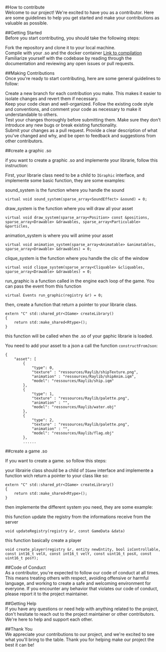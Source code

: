 #How to contribute  
Welcome to our project! We're excited to have you as a contributor. Here are some guidelines to help you get started and make your contributions as valuable as possible.

##Getting Started  
Before you start contributing, you should take the following steps:

Fork the repository and clone it to your local machine.  
Compile with your .so and the docker container [Link to compilation](../)  
Familiarize yourself with the codebase by reading through the documentation and reviewing any open issues or pull requests.  

##Making Contributions  
Once you're ready to start contributing, here are some general guidelines to follow:

Create a new branch for each contribution you make. This makes it easier to isolate changes and revert them if necessary.  
Keep your code clean and well-organized. Follow the existing code style and conventions, and comment your code as necessary to make it understandable to others.  
Test your changes thoroughly before submitting them. Make sure they don't introduce any new bugs or break existing functionality.  
Submit your changes as a pull request. Provide a clear description of what you've changed and why, and be open to feedback and suggestions from other contributors.  

##create a graphic .so

if you want to create a graphic .so and implemente your librarie, follow this instruction:  

First, your librarie class need to be a child to ```IGraphic``` interface, and implemente some basic function, they are some examples:

sound_system is the function where you handle the sound
```
virtual void sound_system(sparse_array<SoundEffect> &sound) = 0;
```

draw_system is the function where you will draw all your asset
```
virtual void draw_system(sparse_array<Position> const &positions, sparse_array<Drawable> &drawables, sparse_array<Particulable> &particles, 
```

animation_system is where you will anime your asset  
```
virtual void animation_system(sparse_array<Animatable> &animatables, sparse_array<Drawable> &drawables) = 0;
```

clique_system is the function where you handle the clic of the window
```
virtual void clique_system(sparse_array<Cliquable> &cliquables, sparse_array<Drawable> &drawables) = 0;
```

run_graphic is a function called in the engine each loop of the game. You can pass the event from this function
```
virtual Events run_graphic(registry &r) = 0;
```

then, create a function that return a pointer to your librarie class. 
```
extern "C" std::shared_ptr<IGame> createLibrary()
{
    return std::make_shared<Rtype>();
}
```
this function will be called when the .so of your gaphic librarie is loaded.

You need to add your asset to a json a call the function ```constructFromJson```:
```
{
    "asset": [
        {
            "type": 0,
            "texture" : "ressources/Raylib/shipTexture.png",
            "animation" : "ressources/Raylib/shipAnim.iqm",
            "model": "ressources/Raylib/ship.iqm"
        },
        {
            "type": 1,
            "texture" : "ressources/Raylib/palette.png",
            "animation" : "",
            "model": "ressources/Raylib/water.obj"
        },
        {
            "type": 2,
            "texture" : "ressources/Raylib/palette.png",
            "animation" : "",
            "model": "ressources/Raylib/flag.obj"
        },
        ......
```

##create a game .so  

If you want to create a game. so follow this steps:  

your librairie class should be a child of ```IGame``` interface and implemente a function wich return a pointer to your class like so:
```
extern "C" std::shared_ptr<IGame> createLibrary()
{
    return std::make_shared<Rtype>();
}
```

then implemente the different system you need, they are some example:  

this function update the registry from the informations receive from the server
```
void updateRegistry(registry &r, const GameData &data) 
```

this function basically create a player
```
void create_player(registry &r, entity newEntity, bool isControllable, const int16_t velX, const int16_t velY, const uint16_t posX, const uint16_t posY);
```


##Code of Conduct  
As a contributor, you're expected to follow our code of conduct at all times. This means treating others with respect, avoiding offensive or harmful language, and working to create a safe and welcoming environment for everyone. If you encounter any behavior that violates our code of conduct, please report it to the project maintainer.  

##Getting Help  
If you have any questions or need help with anything related to the project, don't hesitate to reach out to the project maintainer or other contributors. We're here to help and support each other.

##Thank You  
We appreciate your contributions to our project, and we're excited to see what you'll bring to the table. Thank you for helping make our project the best it can be!
